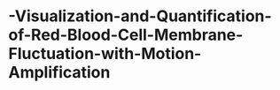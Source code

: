 # -Visualization-and-Quantification-of-Red-Blood-Cell-Membrane-Fluctuation-with-Motion-Amplification